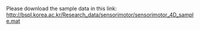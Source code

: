 Please download the sample data in this link: http://bspl.korea.ac.kr/Research_data/sensorimotor/sensorimotor_4D_sample.mat
